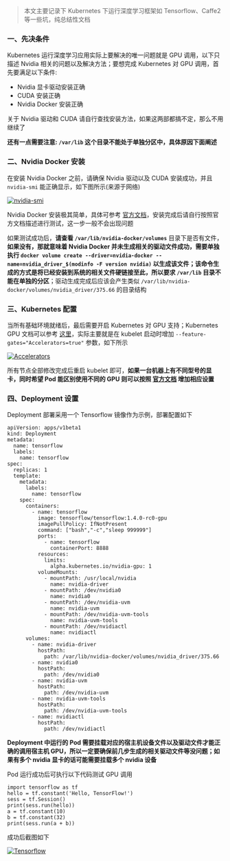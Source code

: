 > 本文主要记录下 Kubernetes 下运行深度学习框架如 Tensorflow、Caffe2 等一些坑，纯总结性文档

### [](https://mritd.com/2017/11/03/deep-learning-on-kubernetes/#%E4%B8%80%E3%80%81%E5%85%88%E5%86%B3%E6%9D%A1%E4%BB%B6 "一、先决条件")一、先决条件[](https://mritd.com/2017/11/03/deep-learning-on-kubernetes/#%E4%B8%80%E3%80%81%E5%85%88%E5%86%B3%E6%9D%A1%E4%BB%B6)

Kubernetes 运行深度学习应用实际上要解决的唯一问题就是 GPU 调用，以下只描述 Nvidia 相关的问题以及解决方法；要想完成 Kubernetes 对 GPU 调用，首先要满足以下条件:

-   Nvidia 显卡驱动安装正确
-   CUDA 安装正确
-   Nvidia Docker 安装正确

关于 Nvidia 驱动和 CUDA 请自行查找安装方法，如果这两部都搞不定，那么不用继续了

**还有一点需要注意: `/var/lib` 这个目录不能处于单独分区中，具体原因下面阐述**

### [](https://mritd.com/2017/11/03/deep-learning-on-kubernetes/#%E4%BA%8C%E3%80%81Nvidia-Docker-%E5%AE%89%E8%A3%85 "二、Nvidia Docker 安装")二、Nvidia Docker 安装[](https://mritd.com/2017/11/03/deep-learning-on-kubernetes/#%E4%BA%8C%E3%80%81Nvidia-Docker-%E5%AE%89%E8%A3%85)

在安装 Nvidia Docker 之前，请确保 Nvidia 驱动以及 CUDA 安装成功，并且 `nvidia-smi` 能正确显示，如下图所示(来源于网络)

[![nvidia-smi](https://cdn.oss.link/markdown/tdpbk.jpg)](https://cdn.oss.link/markdown/tdpbk.jpg "nvidia-smi")

Nvidia Docker 安装极其简单，具体可参考 [官方文档](https://github.com/NVIDIA/nvidia-docker)，安装完成后请自行按照官方文档描述进行测试，这一步一般不会出现问题

如果测试成功后，**请查看 `/var/lib/nvidia-docker/volumes`** 目录下是否有文件，**如果没有，那就意味着 Nvidia Docker 并未生成相关的驱动文件成功，需要单独执行 `docker volume create --driver=nvidia-docker --name=nvidia_driver_$(modinfo -F version nvidia)` 以生成该文件；该命令生成的方式是将已经安装到系统的相关文件硬链接至此，所以要求 `/var/lib` 目录不能在单独的分区**；驱动生成完成后应该会产生类似 `/var/lib/nvidia-docker/volumes/nvidia_driver/375.66` 的目录结构

### [](https://mritd.com/2017/11/03/deep-learning-on-kubernetes/#%E4%B8%89%E3%80%81Kubernetes-%E9%85%8D%E7%BD%AE "三、Kubernetes 配置")三、Kubernetes 配置[](https://mritd.com/2017/11/03/deep-learning-on-kubernetes/#%E4%B8%89%E3%80%81Kubernetes-%E9%85%8D%E7%BD%AE)

当所有基础环境就绪后，最后需要开启 Kubernetes 对 GPU 支持；Kubernetes GPU 文档可以参考 [这里](https://kubernetes.io/docs/tasks/manage-gpus/scheduling-gpus)，实际主要就是在 kubelet 启动时增加 `--feature-gates="Accelerators=true"` 参数，如下所示

[![Accelerators](https://cdn.oss.link/markdown/gifs3.jpg)](https://cdn.oss.link/markdown/gifs3.jpg "Accelerators")

所有节点全部修改完成后重启 kubelet 即可，**如果一台机器上有不同型号的显卡，同时希望 Pod 能区别使用不同的 GPU 则可以按照 [官方文档](https://kubernetes.io/docs/tasks/manage-gpus/scheduling-gpus/#api) 增加相应设置**

### [](https://mritd.com/2017/11/03/deep-learning-on-kubernetes/#%E5%9B%9B%E3%80%81Deployment-%E8%AE%BE%E7%BD%AE "四、Deployment 设置")四、Deployment 设置[](https://mritd.com/2017/11/03/deep-learning-on-kubernetes/#%E5%9B%9B%E3%80%81Deployment-%E8%AE%BE%E7%BD%AE)

Deployment 部署采用一个 Tensorflow 镜像作为示例，部署配置如下

```
apiVersion: apps/v1beta1
kind: Deployment
metadata:
  name: tensorflow
  labels:
    name: tensorflow
spec:
  replicas: 1
  template:
    metadata:
      labels:
        name: tensorflow
    spec:
      containers:
        - name: tensorflow
          image: tensorflow/tensorflow:1.4.0-rc0-gpu
          imagePullPolicy: IfNotPresent
          command: ["bash","-c","sleep 999999"]
          ports:
            - name: tensorflow
              containerPort: 8888
          resources: 
            limits: 
              alpha.kubernetes.io/nvidia-gpu: 1
          volumeMounts:
            - mountPath: /usr/local/nvidia
              name: nvidia-driver
            - mountPath: /dev/nvidia0
              name: nvidia0
            - mountPath: /dev/nvidia-uvm
              name: nvidia-uvm
            - mountPath: /dev/nvidia-uvm-tools
              name: nvidia-uvm-tools
            - mountPath: /dev/nvidiactl
              name: nvidiactl
      volumes:
        - name: nvidia-driver
          hostPath:
            path: /var/lib/nvidia-docker/volumes/nvidia_driver/375.66
        - name: nvidia0
          hostPath:
            path: /dev/nvidia0
        - name: nvidia-uvm
          hostPath:
            path: /dev/nvidia-uvm
        - name: nvidia-uvm-tools
          hostPath:
            path: /dev/nvidia-uvm-tools
        - name: nvidiactl
          hostPath:
            path: /dev/nvidiactl
```

**Deployment 中运行的 Pod 需要挂载对应的宿主机设备文件以及驱动文件才能正确的调用宿主机 GPU，所以一定要确保前几步生成的相关驱动文件等没问题；如果有多个 nvidia 显卡的话可能需要挂载多个 nvidia 设备**

Pod 运行成功后可执行以下代码测试 GPU 调用

```
import tensorflow as tf
hello = tf.constant('Hello, TensorFlow!')
sess = tf.Session()
print(sess.run(hello))
a = tf.constant(10)
b = tf.constant(32)
print(sess.run(a + b))
```

成功后截图如下

[![Tensorflow](https://cdn.oss.link/markdown/l7ufl.jpg)](https://cdn.oss.link/markdown/l7ufl.jpg "Tensorflow")